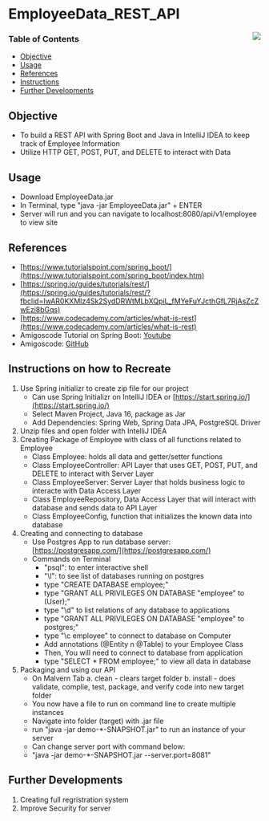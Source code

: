 # EmployeeData_REST_API

<img align="right" src="https://user-images.githubusercontent.com/49771001/117326104-553b2e00-ae5f-11eb-855d-8479fb0a4959.jpg">

### Table of Contents
- [Objective](#Objective)
- [Usage](#Usage)
- [References](#References)
- [Instructions](#Instructions)
- [Further Developments](#Further-Developments)

## Objective
- To build a REST API with Spring Boot and Java in IntelliJ IDEA to keep track of Employee Information
- Utilize HTTP GET, POST, PUT, and DELETE to interact with Data

## Usage
- Download EmployeeData.jar
- In Terminal, type "java -jar EmployeeData.jar" + ENTER  
- Server will run and you can navigate to localhost:8080/api/v1/employee to view site

## References 
- [https://www.tutorialspoint.com/spring_boot/](https://www.tutorialspoint.com/spring_boot/index.htm)
- [https://spring.io/guides/tutorials/rest/](https://spring.io/guides/tutorials/rest/?fbclid=IwAR0KXMlz4Sk2SydDRWtMLbXQpiL_fMYeFuYJcthGfL7RjAsZcZwEzi8bGqs)
- [https://www.codecademy.com/articles/what-is-rest](https://www.codecademy.com/articles/what-is-rest)
- Amigoscode Tutorial on Spring Boot: [Youtube](https://www.youtube.com/watch?v=9SGDpanrc8U)
- Amigoscode: [GitHub](https://github.com/amigoscode/spring-data-jpa-course)


## Instructions on how to Recreate
1. Use Spring initializr to create zip file for our project
    - Can use Spring Initializr on IntelliJ IDEA or [https://start.spring.io/](https://start.spring.io/)
    - Select Maven Project, Java 16, package as Jar
    - Add Dependencies: Spring Web, Spring Data JPA, PostgreSQL Driver
2. Unzip files and open folder with IntelliJ IDEA
3. Creating Package of Employee with class of all functions related to Employee
     - Class Employee: holds all data and getter/setter functions
     - Class EmployeeController: API Layer that uses GET, POST, PUT, and DELETE to interact with Server Layer
     - Class EmployeeServer: Server Layer that holds business logic to interacte with Data Access Layer
     - Class EmployeeRepository, Data Access Layer that will interact with database and sends data to API Layer
     - Class EmployeeConfig, function that initializes the known data into database
5. Creating and connecting to database
      - Use Postgres App to run database server: [https://postgresapp.com/](https://postgresapp.com/)
      - Commands on Terminal
        - "psql": to enter interactive shell
        - "\l": to see list of databases running on postgres
        - type "CREATE DATABASE employee;"
        - type "GRANT ALL PRIVILEGES ON DATABASE "employee" to (User);"
        - type "\d" to list relations of any database to applications
        - type "GRANT ALL PRIVILEGES ON DATABASE "employee" to postgres;"
        - type "\c employee" to connect to database on Computer
        - Add annotations (@Entity n @Table) to your Employee Class
        - Then, You will need to connect to database from application
        - type "SELECT * FROM employee;" to view all data in database
6. Packaging and using our API
    - On Malvern Tab
        a. clean - clears target folder
        b. install - does validate, complie, test, package, and verify code into new target folder
    - You now have a file to run on command line to create multiple instances
    - Navigate into folder (target) with .jar file
    - run "java -jar demo-*-SNAPSHOT.jar" to run an instance of your server 
    - Can change server port with command below:
    - "java -jar demo-*-SNAPSHOT.jar --server.port=8081"

## Further Developments
1. Creating full regristration system
2. Improve Security for server
